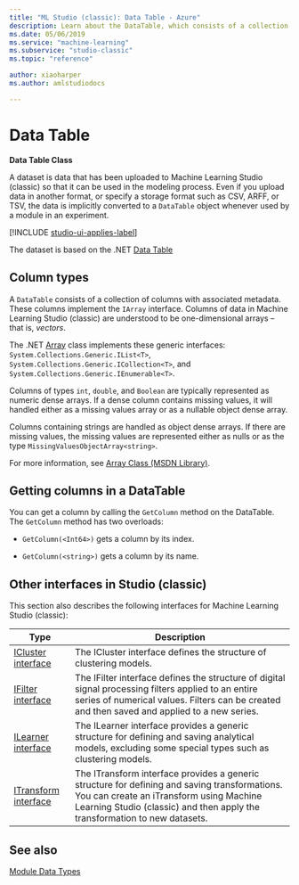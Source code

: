 ```yaml
---
title: "ML Studio (classic): Data Table - Azure"
description: Learn about the DataTable, which consists of a collection of columns with associated metadata. 
ms.date: 05/06/2019
ms.service: "machine-learning"
ms.subservice: "studio-classic"
ms.topic: "reference"

author: xiaoharper
ms.author: amlstudiodocs

---
```

# Data Table

**Data Table Class**  

A dataset is data that has been uploaded to Machine Learning Studio (classic) so that it can be used in the modeling process.  Even if you upload data in another format, or specify a storage format such as CSV, ARFF, or TSV, the data is implicitly converted to a `DataTable` object whenever used by a module in an experiment.

[!INCLUDE [studio-ui-applies-label](../includes/studio-ui-applies-label.md)]

The dataset is based on the .NET [Data Table](https://msdn.microsoft.com/library/system.data.datatable\(v=vs.110\).aspx)  
  
## Column types

A `DataTable` consists of a collection of columns with associated metadata.  These columns implement the `IArray` interface. Columns of data in Machine Learning Studio (classic) are understood to be one-dimensional arrays – that is, *vectors*.  

The .NET [Array](https://msdn.microsoft.com/library/system.array.aspx) class implements these generic interfaces:  `System.Collections.Generic.IList<T>`, `System.Collections.Generic.ICollection<T>`, and `System.Collections.Generic.IEnumerable<T>`.  
  

Columns of types `int`, `double`, and `Boolean` are typically represented as numeric dense arrays.  If a dense column contains missing values, it will handled either as a missing values array or as a nullable object dense array.  

Columns containing strings are handled as object dense arrays. If there are missing values, the missing values are represented either as nulls or as the type `MissingValuesObjectArray<string>`.  
  
For more information, see [Array Class (MSDN Library)](https://msdn.microsoft.com/library/system.array.aspx).  
  
## Getting columns in a DataTable  

You can get a column by calling the `GetColumn` method on the DataTable.  The `GetColumn` method has two overloads:  
  
-   `GetColumn(<Int64>)` gets a column by its index.  
  
-   `GetColumn(<string>)` gets a column by its name.  
  
## Other interfaces in Studio (classic)  

This section also describes the following interfaces for Machine Learning Studio (classic):  
  
|Type|Description|  
|----------|-----------------|  
|[ICluster interface](icluster-interface.md)|The ICluster interface defines the structure of clustering models.|  
|[IFilter interface](ifilter-interface.md)|The IFilter interface defines the structure of digital signal processing filters applied to an entire series of numerical values. Filters can be created and then saved and applied to a new series.|  
|[ILearner interface](ilearner-interface.md)|The ILearner interface provides a generic structure for defining and saving analytical models, excluding some special types such as clustering models.|  
|[ITransform interface](itransform-interface.md)|The ITransform interface provides a generic structure for defining and saving transformations. You can create an iTransform using Machine Learning Studio (classic) and then apply the transformation to new datasets.|  
  
## See also  
 [Module Data Types](machine-learning-module-data-types.md)
